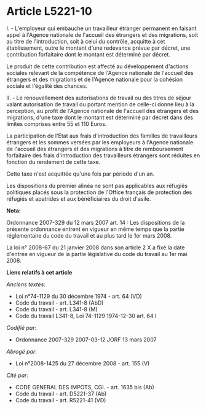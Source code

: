 # Article L5221-10

I. - L'employeur qui embauche un travailleur étranger permanent en faisant appel à l'Agence nationale de l'accueil des
étrangers et des migrations, soit au titre de l'introduction, soit à celui du contrôle, acquitte à cet établissement, outre
le montant d'une redevance prévue par décret, une contribution forfaitaire dont le montant est déterminé par décret.

Le produit de cette contribution est affecté au développement d'actions sociales relevant de la compétence de l'Agence
nationale de l'accueil des étrangers et des migrations et de l'Agence nationale pour la cohésion sociale et l'égalité des
chances.

II. - Le renouvellement des autorisations de travail ou des titres de séjour valant autorisation de travail ou portant
mention de celle-ci donne lieu à la perception, au profit de l'Agence nationale de l'accueil des étrangers et des migrations,
d'une taxe dont le montant est déterminé par décret dans des limites comprises entre 55 et 110 Euros.

La participation de l'Etat aux frais d'introduction des familles de travailleurs étrangers et les sommes versées par les
employeurs à l'Agence nationale de l'accueil des étrangers et des migrations à titre de remboursement forfaitaire des frais
d'introduction des travailleurs étrangers sont réduites en fonction du rendement de cette taxe.

Cette taxe n'est acquittée qu'une fois par période d'un an.

Les dispositions du premier alinéa ne sont pas applicables aux réfugiés politiques placés sous la protection de l'Office
français de protection des réfugiés et apatrides et aux bénéficiaires du droit d'asile.

**Nota:**

Ordonnance 2007-329 du 12 mars 2007 art. 14 : Les dispositions de la présente ordonnance entrent en vigueur en même temps que
la partie réglementaire du code du travail et au plus tard le 1er mars 2008. 

La loi n° 2008-67 du 21 janvier 2008 dans son article 2 X a fixé la date d'entrée en vigueur de la partie législative du code
du travail au 1er mai 2008.

**Liens relatifs à cet article**

_Anciens textes_:

  - Loi n°74-1129 du 30 décembre 1974 - art. 64 (VD)
  - Code du travail - art. L341-8 (AbD)
  - Code du travail - art. L341-8 (M)
  - Code du travail L341-8, Loi 74-1129 1974-12-30 art. 64 I

_Codifié par_:

  - Ordonnance 2007-329 2007-03-12 JORF 13 mars 2007

_Abrogé par_:

  - Loi n°2008-1425 du 27 décembre 2008 - art. 155 (V)

_Cité par_:

  - CODE GENERAL DES IMPOTS, CGI. - art. 1635 bis (Ab)
  - Code du travail - art. D5221-37 (Ab)
  - Code du travail - art. R5221-41 (VD)
